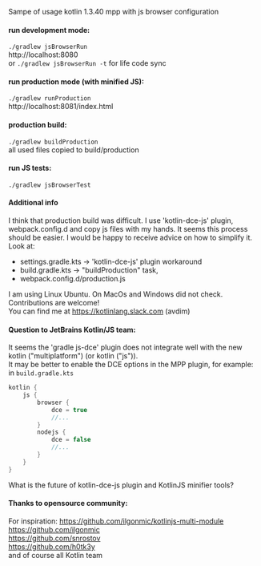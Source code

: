 Sampe of usage kotlin 1.3.40 mpp with js browser configuration
  
#### run development mode:  
`./gradlew jsBrowserRun`  
http://localhost:8080  
or `./gradlew jsBrowserRun -t` for life code sync  
  
#### run production mode (with minified JS):  
`./gradlew runProduction`  
http://localhost:8081/index.html  

#### production build:  
`./gradlew buildProduction`  
all used files copied to build/production  

#### run JS tests:
`./gradlew jsBrowserTest`  

#### Additional info      
I think that production build was difficult. I use 'kotlin-dce-js' plugin, webpack.config.d and copy js files with my hands. It seems this process should be easier. I would be happy to receive advice on how to simplify it.  
Look at:  
- settings.gradle.kts -> 'kotlin-dce-js' plugin workaround
- build.gradle.kts -> "buildProduction" task,  
- webpack.config.d/production.js  
  
  
I am using Linux Ubuntu. On MacOs and Windows did not check.  
Contributions are welcome!  
You can find me at https://kotlinlang.slack.com (avdim)  
  
#### Question to JetBrains Kotlin/JS team:
It seems the 'gradle js-dce' plugin does not integrate well with the new kotlin ("multiplatform") (or kotlin ("js")).  
It may be better to enable the DCE options in the MPP plugin, for example:  
in `build.gradle.kts`
```Kotlin
kotlin {
    js {
        browser {
            dce = true
            //...
        }
        nodejs {
            dce = false
            //...        
        }
    }
}
```
What is the future of kotlin-dce-js plugin and KotlinJS minifier tools?  
  
#### Thanks to opensource community:
For inspiration: https://github.com/ilgonmic/kotlinjs-multi-module  
https://github.com/ilgonmic  
https://github.com/snrostov  
https://github.com/h0tk3y  
and of course all Kotlin team  
